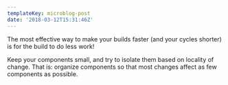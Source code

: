 ```yaml
---
templateKey: microblog-post
date: '2018-03-12T15:31:46Z'
---
```


The most effective way to make your builds faster (and your cycles shorter) is for the build to do less work!

Keep your components small, and try to isolate them based on locality of change. That is: organize components so that most changes affect as few components as possible.

